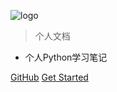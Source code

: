 ![logo](_media/favicon.ico)

> 个人文档

- 个人Python学习笔记

[GitHub](https://github.com/like-ycy/Python-Docs)
[Get Started](README.md)
